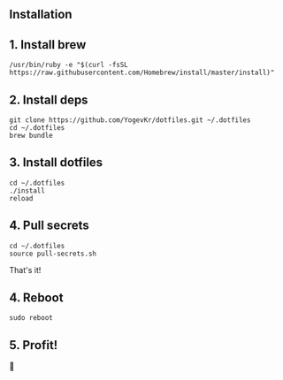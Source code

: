 ## Installation 

## 1. Install brew

```console
/usr/bin/ruby -e "$(curl -fsSL https://raw.githubusercontent.com/Homebrew/install/master/install)"
```

## 2. Install deps

```console
git clone https://github.com/YogevKr/dotfiles.git ~/.dotfiles
cd ~/.dotfiles
brew bundle
```

## 3. Install dotfiles

```console
cd ~/.dotfiles
./install
reload
```

## 4. Pull secrets

```console
cd ~/.dotfiles
source pull-secrets.sh
```

That's it!

## 4. Reboot

```console
sudo reboot
```

## 5. Profit!

:beers:
